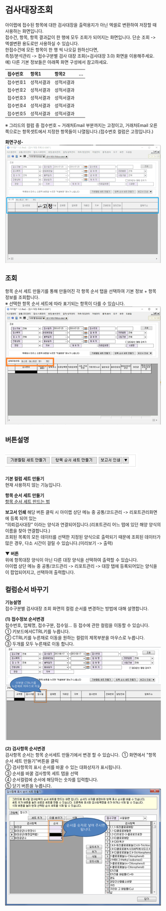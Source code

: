 # 검사대장조회

아이랩에 접수된 항목에 대한 검사대장을 출력용지가 아닌 엑셀로 변환하여 저장할 때 사용하는 화면입니다.  
접수건, 항목, 항목 결과값이 한 행에 모두 조회가 되어지는 화면입니다. 단순 조회 -&gt; 엑셀변환 용도로만 사용하실 수 있습니다.  
한접수건에 모든 항목이 한 행 씩 나오길 원하신다면,  
측정/분석관리 -&gt; 접수구분별 검사 대장 조회\(=검사대장 3.0\) 화면을 이용해주세요.  
예\) 다른 기본 정보들은 아래쪽 화면 구성에서 참고하세요.  

| 접수번호 | 항목1 | 항목2 | … |
| :--- | :--- | :--- | :--- |
| 접수번호1 | 성적서결과 | 성적서결과 |   |
| 접수번호2 | 성적서결과 | 성적서결과 |   |
| 접수번호3 | 성적서결과 | 성적서결과 |   |
| 접수번호4 | 성적서결과 | 성적서결과 |   |
| 접수번호5 | 성적서결과 | 성적서결과 |   |

※ 그리드의 컬럼 중 접수번호 ~ 거래처Email 부분까지는 고정이고, 거래처Email 오른쪽으로는 항목셋트에서 지정한 항목들이 나열됩니다.\(접수번호 컬럼은 고정입니다.\)

**화면구성-**  
![](/assets/004측정분석관리/241화면구성.gif)

## 조회

항목 순서 세트 만들기를 통해 만들어진 각 항목 순서 탭을 선택하여 기본 정보 + 항목 정보를 조회합니다.  
※ 선택한 항목 순서 세트에 따라 표기되는 항목이 다를 수 있습니다.  
![](/assets/004측정분석관리/242조회_탭.png)

## 버튼설명

## ![](/assets/004측정분석관리/243버튼들.png)

**기본 컬럼 세트 만들기**  
현재 사용하지 않는 기능입니다.

**항목 순서 세트 만들기**  
[항목 순서 세트 만드는 법](https://help.ilabs.co.kr/자주하는질문/004-16항목순서세트만드는방법.html)

**보고서 인쇄**
해당 버튼 클릭 시 아이랩 상단 메뉴 중 공통/코드관리 -&gt; 리포트관리화면에 등록 되어 있는  
“의뢰검사대장” 이라는 양식과 연결되어집니다.\(리포트관리 어느 탭에 있던 해양 양식의 이름을 찾아 연결합니다.\)  
조회된 목록의 모든 데이터를 선택한 지정된 양식으로 출력되기 때문에 조회된 데이터가 많은 경우, 다소 시간이 걸릴 수 있습니다.\(미리보기 -&gt; 출력\)

**▼ 버튼**  
위에 항목대장 양식이 아닌 다른 대장 양식을 선택하여 출력할 수 있습니다.  
아이랩 상단 메뉴 중 공통/코드관리 -&gt; 리포트관리 -&gt; 대장 탭에 등록되어있는 양식을이 팝업되어지고, 선택하여 출력합니다.

## 컬럼순서 바꾸기

**기능설명**  
접수구분별 검사대장 조회 화면의 컬럼 순서를 변경하는 방법에 대해 설명합니다.

**\(1\) 접수정보 순서변경**  
접수번호, 업체명, 접수구분, 접수일... 등 접수에 관한 컬럼을 이동할 수 있습니다.  
① 키보드에서CTRL키를 누릅니다.  
② CTRL키를 누른채로 이동을 원하는 컬럼의 제목부분을 마우스로 누릅니다.  
③ 두개를 모두 누른채로 이동 합니다.  
![](/assets/004측정분석관리/244이미지_011.png)

**\(2\) 검사항목 순서변경**  
검사항목 순서는 항목 순서세트 만들기에서 변경 할 수 있습니다.  
① 화면에서 "항목 순서 세트 만들기"버튼을 클릭  
② 검사항목의 표시 순서를 바꿀 수 있는 대화상자가 표시됩니다.  
③ 순서를 바꿀 검사항목 세트 탭을 선택  
④ 순서컬럼에 순서에 해당하는 숫자를 입력합니다.  
⑤ 닫기 버튼을 누릅니다.  
![](/assets/004측정분석관리/245이미지_013.png)